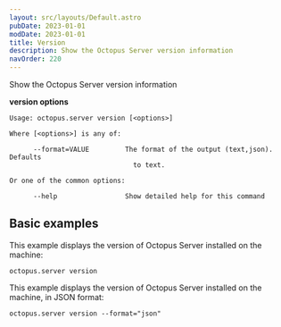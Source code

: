```yaml
---
layout: src/layouts/Default.astro
pubDate: 2023-01-01
modDate: 2023-01-01
title: Version
description: Show the Octopus Server version information
navOrder: 220
---
```


Show the Octopus Server version information

**version options**

```text
Usage: octopus.server version [<options>]

Where [<options>] is any of:

      --format=VALUE         The format of the output (text,json). Defaults
                               to text.

Or one of the common options:

      --help                 Show detailed help for this command
```

## Basic examples

This example displays the version of Octopus Server installed on the machine:

```
octopus.server version
```

This example displays the version of Octopus Server installed on the machine, in JSON format:

```
octopus.server version --format="json"
```
